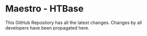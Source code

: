 # Maestro - HTBase
This GitHub Repository has all the latest changes. Changes by all developers have been propagated here.

